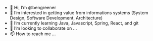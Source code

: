 - 👋 Hi, I’m @bengreener
- 👀 I’m interested in getting value from informations systems (System Design, Software Development, Architecture)
- 🌱 I’m currently learning Java, Javascript, Spring, React, and git 
- 💞️ I’m looking to collaborate on ...
- 📫 How to reach me ...

<!---
bengreener/bengreener is a ✨ special ✨ repository because its `README.md` (this file) appears on your GitHub profile.
You can click the Preview link to take a look at your changes.
--->
